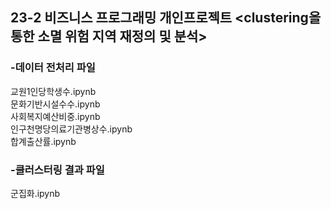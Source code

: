 ## 23-2 비즈니스 프로그래밍 개인프로젝트 <clustering을 통한 소멸 위험 지역 재정의 및 분석>

### -데이터 전처리 파일
교원1인당학생수.ipynb <br/>
문화기반시설수수.ipynb <br/>
사회복지예산비중.ipynb <br/>
인구천명당의료기관병상수.ipynb <br/>
합계출산률.ipynb <br/>

### -클러스터링 결과 파일<br/>
군집화.ipynb <br/>
